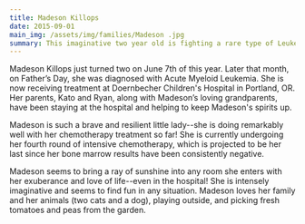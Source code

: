```yaml
---
title: Madeson Killops
date: 2015-09-01
main_img: /assets/img/families/Madeson .jpg
summary: This imaginative two year old is fighting a rare type of Leukemia with the support and love of her family and Team Cole.
---
```

<p>Madeson Killops just turned two on June 7th of this year. Later that month, on Father’s Day, she was diagnosed with Acute Myeloid Leukemia. She is now receiving treatment at Doernbecher Children's Hospital in Portland, OR. Her parents, Kato and Ryan, along with Madeson’s loving grandparents, have been staying at the hospital and helping to keep Madeson's spirits up.
</p>
<p>Madeson is such a brave and resilient little lady--she is doing remarkably well with her chemotherapy treatment so far! She is currently undergoing her fourth round of intensive chemotherapy, which is projected to be her last since her bone marrow results have been consistently negative.
</p>
<p>Madeson seems to bring a ray of sunshine into any room she enters with her exuberance and love of life--even in the hospital! She is intensely imaginative and seems to find fun in any situation. Madeson loves her family and her animals (two cats and a dog), playing outside, and picking fresh tomatoes and peas from the garden.
</p>